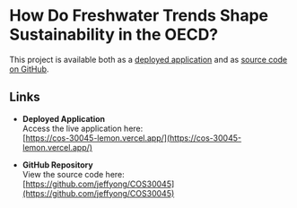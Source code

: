 # How Do Freshwater Trends Shape Sustainability in the OECD?

This project is available both as a [deployed application](https://cos-30045-lemon.vercel.app/) and as [source code on GitHub](https://github.com/jeffyong/COS30045).

## Links

- **Deployed Application**  
  Access the live application here:  
  [https://cos-30045-lemon.vercel.app/](https://cos-30045-lemon.vercel.app/)

- **GitHub Repository**  
  View the source code here:  
  [https://github.com/jeffyong/COS30045](https://github.com/jeffyong/COS30045)
